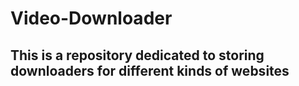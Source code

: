 # Video-Downloader
## This is a repository dedicated to storing downloaders for different kinds of websites
